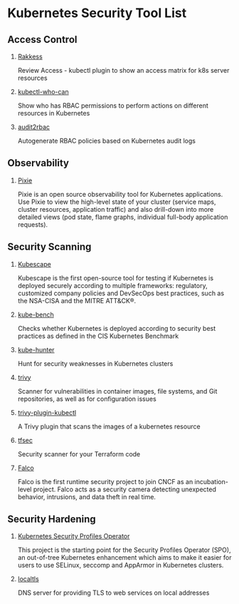 # Kubernetes Security Tool List

## Access Control

1. [Rakkess](https://github.com/corneliusweig/rakkess)

    Review Access - kubectl plugin to show an access matrix for k8s server resources

1. [kubectl-who-can](https://github.com/aquasecurity/kubectl-who-can)

    Show who has RBAC permissions to perform actions on different resources in Kubernetes

1. [audit2rbac](https://github.com/liggitt/audit2rbac)

    Autogenerate RBAC policies based on Kubernetes audit logs

## Observability

1. [Pixie](https://github.com/pixie-io/pixie)

    Pixie is an open source observability tool for Kubernetes applications. Use Pixie to view the high-level state of your cluster (service maps, cluster resources, application traffic) and also drill-down into more detailed views (pod state, flame graphs, individual full-body application requests).

## Security Scanning

1. [Kubescape](https://github.com/armosec/kubescape)

    Kubescape is the first open-source tool for testing if Kubernetes is deployed securely according to multiple frameworks: regulatory, customized company policies and DevSecOps best practices, such as the NSA-CISA and the MITRE ATT&CK®.
    
3. [kube-bench](https://github.com/aquasecurity/kube-bench)

    Checks whether Kubernetes is deployed according to security best practices as defined in the CIS Kubernetes Benchmark

1. [kube-hunter](https://github.com/aquasecurity/kube-hunter)

    Hunt for security weaknesses in Kubernetes clusters

1. [trivy](https://github.com/aquasecurity/trivy)

    Scanner for vulnerabilities in container images, file systems, and Git repositories, as well as for configuration issues

1. [trivy-plugin-kubectl](https://github.com/aquasecurity/trivy-plugin-kubectl)

    A Trivy plugin that scans the images of a kubernetes resource

1. [tfsec](https://github.com/aquasecurity/tfsec)

    Security scanner for your Terraform code

1. [Falco](https://falco.org/)

    Falco is the first runtime security project to join CNCF as an incubation-level project. Falco acts as a security camera detecting unexpected behavior, intrusions, and data theft in real time.

## Security Hardening

1. [Kubernetes Security Profiles Operator](https://github.com/kubernetes-sigs/security-profiles-operator)

    This project is the starting point for the Security Profiles Operator (SPO), an out-of-tree Kubernetes enhancement which aims to make it easier for users to use SELinux, seccomp and AppArmor in Kubernetes clusters.

1. [localtls](https://github.com/Corollarium/localtls)

    DNS server for providing TLS to web services on local addresses
